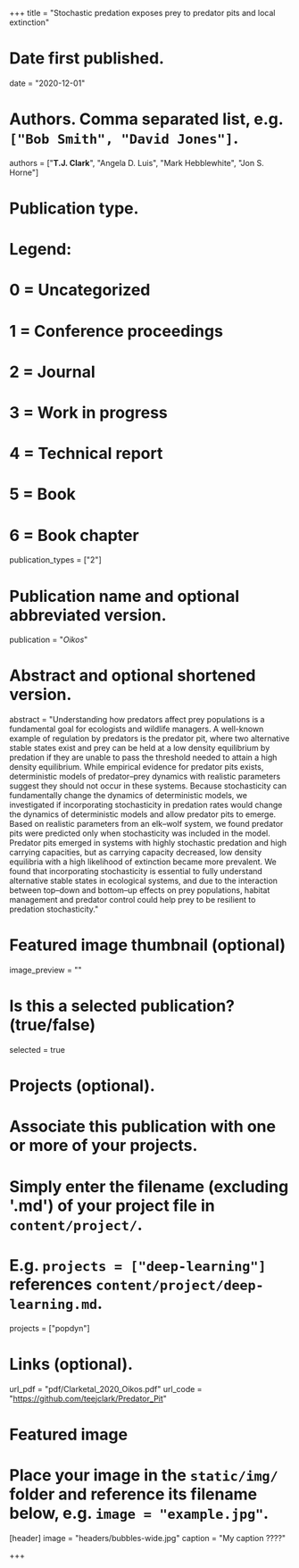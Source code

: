 +++
title = "Stochastic predation exposes prey to predator pits and local extinction"

# Date first published.
date = "2020-12-01"

# Authors. Comma separated list, e.g. `["Bob Smith", "David Jones"]`.
authors = ["**T.J. Clark**", "Angela D. Luis", "Mark Hebblewhite", "Jon S. Horne"]

# Publication type.
# Legend:
# 0 = Uncategorized
# 1 = Conference proceedings
# 2 = Journal
# 3 = Work in progress
# 4 = Technical report
# 5 = Book
# 6 = Book chapter
publication_types = ["2"]

# Publication name and optional abbreviated version.
publication = "*Oikos*"

# Abstract and optional shortened version.
abstract = "Understanding how predators affect prey populations is a fundamental goal for ecologists and wildlife managers. A well-known example of regulation by predators is the predator pit, where two alternative stable states exist and prey can be held at a low density equilibrium by predation if they are unable to pass the threshold needed to attain a high density equilibrium. While empirical evidence for predator pits exists, deterministic models of predator–prey dynamics with realistic parameters suggest they should not occur in these systems. Because stochasticity can fundamentally change the dynamics of deterministic models, we investigated if incorporating stochasticity in predation rates would change the dynamics of deterministic models and allow predator pits to emerge. Based on realistic parameters from an elk–wolf system, we found predator pits were predicted only when stochasticity was included in the model. Predator pits emerged in systems with highly stochastic predation and high carrying capacities, but as carrying capacity decreased, low density equilibria with a high likelihood of extinction became more prevalent. We found that incorporating stochasticity is essential to fully understand alternative stable states in ecological systems, and due to the interaction between top–down and bottom–up effects on prey populations, habitat management and predator control could help prey to be resilient to predation stochasticity."

# Featured image thumbnail (optional)
image_preview = ""

# Is this a selected publication? (true/false)
selected = true

# Projects (optional).
#   Associate this publication with one or more of your projects.
#   Simply enter the filename (excluding '.md') of your project file in `content/project/`.
#   E.g. `projects = ["deep-learning"]` references `content/project/deep-learning.md`.
projects = ["popdyn"]

# Links (optional).
url_pdf = "pdf/Clarketal_2020_Oikos.pdf"
url_code = "https://github.com/teejclark/Predator_Pit"



# Featured image
# Place your image in the `static/img/` folder and reference its filename below, e.g. `image = "example.jpg"`.
[header]
image = "headers/bubbles-wide.jpg"
caption = "My caption ????"

+++
